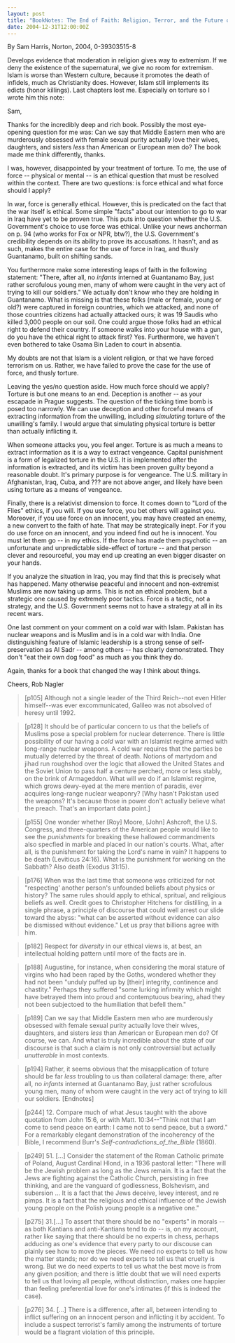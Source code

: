 ```yaml
---
layout: post
title: "BookNotes: The End of Faith: Religion, Terror, and the Future of Reason"
date: 2004-12-31T12:00:00Z
---
```

By Sam Harris, Norton, 2004, 0-39303515-8

Develops evidence that moderation in religion gives way to
extremism.  If we deny the existence of the supernatural, we give no
room for extremism.  Islam is worse than Western culture, because it
promotes the death of infidels, much as Christianity does.  However,
Islam still implements its edicts (honor killings).  Last chapters
lost me.  Especially on torture so I wrote him this note:

Sam,

Thanks for the incredibly deep and rich book.  Possibly the most
eye-opening question for me was: Can we say that Middle Eastern men
who are murderously obsessed with female sexual purity actually love
their wives, daughters, and sisters *less* than American or European
men do?  The book made me think differently, thanks.

I was, however, disappointed by your treatment of torture.  To me, the
use of force -- physical or mental -- is an ethical question that must
be resolved within the context.  There are two questions: is force
ethical and what force should I apply?

In war, force is generally ethical.  However, this is predicated on
the fact that the war itself is ethical.  Some simple "facts" about
our intention to go to war in Iraq have yet to be proven true.  This
puts into question whether the U.S. Government's choice to use force
was ethical.  Unlike your news anchorman on p. 94 (who works for Fox
or NPR, btw?), the U.S. Government's credibility depends on its
ability to prove its accusations.  It hasn't, and as such, makes the
entire case for the use of force in Iraq, and thusly Guantanamo, built
on shifting sands.

You furthermore make some interesting leaps of faith in the following
statement: "There, after all, no *infants* interned at Guantanamo Bay,
just rather scrofulous young men, many of whom were caught in the very
act of trying to kill our soldiers."  We actually don't know who they
are holding in Guantanamo.  What is missing is that these folks (male
or female, young or old?) were captured in foreign countries, which we
attacked, and none of those countries citizens had actually attacked
ours; it was 19 Saudis who killed 3,000 people on our soil.  One could
argue those folks had an ethical right to defend their country.  If
someone walks into your house with a gun, do you have the ethical
right to attack first?  Yes.  Furthermore, we haven't even bothered to
take Osama Bin Laden to court in absentia.

My doubts are not that Islam is a violent religion, or that we have
forced terrorism on us.  Rather, we have failed to prove the case for
the use of force, and thusly torture.

Leaving the yes/no question aside.  How much force should we apply?
Torture is but one means to an end.  Deception is another -- as your
escapade in Prague suggests.  The question of the ticking time bomb is
posed too narrowly.  We can use deception and other forceful means of
extracting information from the unwilling, including *simulating*
torture of the unwilling's family.  I would argue that simulating
physical torture is better than actually inflicting it.

When someone attacks you, you feel anger.  Torture is as much a means
to extract information as it is a way to extract vengeance.  Capital
punishment is a form of legalized torture in the U.S.  It is
implemented after the information is extracted, and its victim has
been proven guilty beyond a reasonable doubt.  It's primary purpose is
for vengeance.  The U.S. military in Afghanistan, Iraq, Cuba, and ???
are not above anger, and likely have been using torture as a means of
vengeance.

Finally, there is a relativist dimension to force.  It comes down to
"Lord of the Flies" ethics, if you will.  If you use force, you bet
others will against you.  Moreover, if you use force on an innocent,
you may have created an enemy, a new convert to the faith of hate.
That may be strategically inept.  For if you do use force on an
innocent, and you indeed find out he is innocent.  You must let them
go -- in my ethics.  If the force has made them psychotic -- an
unfortunate and unpredictable side-effect of torture -- and that
person clever and resourceful, you may end up creating an even bigger
disaster on your hands.

If you analyze the situation in Iraq, you may find that this is
precisely what has happened.  Many otherwise peaceful and innocent and
non-extremist Muslims are now taking up arms.  This is not an ethical
problem, but a strategic one caused by extremely poor tactics.  Force
is a tactic, not a strategy, and the U.S. Government seems not to have
a strategy at all in its recent wars.

One last comment on your comment on a cold war with Islam.  Pakistan
has nuclear weapons and is Muslim and is in a cold war with India.
One distinguishing feature of Islamic leadership is a strong sense of
self-preservation as Al Sadr -- among others -- has clearly
demonstrated.  They don't "eat their own dog food" as much as you
think they do.

Again, thanks for a book that changed the way I think about things.

Cheers,
Rob Nagler


> [p105] Although not a single leader of the Third Reich--not even
> Hitler himself--was ever excommunicated, Galileo was not absolved of
> heresy until 1992.



> [p128] It should be of particular concern to us that the beliefs of
> Muslims pose a special problem for nuclear deterrence.  There is
> little possibility of our having a _cold_ war with an Islamist
> regime armed with long-range nuclear weapons.  A cold war requires
> that the parties be mutually deterred by the threat of death.  Notions
> of martydom and jihad run roughshod over the logic that allowed the
> United States and the Soviet Union to pass half a centure perched,
> more or less stably, on the brink of Armageddon.  What will we do if
> an Islamist regime, which grows dewy-eyed at the mere mention of
> paradis, ever acquires long-range nuclear weaponry? [Why hasn't
> Pakistan used the weapons?  It's because those in power don't actually
> believe what the preach.  That's an important data point.]



> [p155] One wonder whether [Roy] Moore, [John] Ashcroft, the
> U.S. Congress, and three-quarters of the American people would like to
> see the _punishments_ for breaking these hallowed commandments
> also specfied in marble and placed in our nation's courts.  What,
> after all, is the punishment for taking the Lord's name in vain?  It
> happens to be death (Leviticus 24:16).  What is the punishment for
> working on the Sabbath? Also death (Exodus 31:15).



> [p176] When was the last time that someone was criticized for not
> "respecting' another person's unfounded beliefs about physics or
> history?  The same rules should apply to ethical, spritual, and
> religious beliefs as well. Credit goes to Christopher Hitchens for
> distilling, in a single phrase, a principle of discourse that could
> well arrest our slide toward the abyss: "what can be asserted without
> evidence can also be dismissed without evidence."  Let us pray that
> billions agree with him.



> [p182] Respect for _diversity_ in our ethical views is, at best,
> an intellectual holding pattern until more of the facts are in.



> [p188] Augustine, for instance, when considering the moral stature of
> virgins who had been raped by the Goths, wondered whether they had not
> been "unduly puffed up by [their] integrity, continence and chastity."
> Perhaps they suffered "some lurking infirmity which might have
> betrayed them into proud and contemptuous bearing, ahad they not been
> subjectoed to the humiliation that befell them."



> [p189] Can we say that Middle Eastern men who are murderously obsessed
> with female sexual purity actually love their wives, daughters, and
> sisters _less_ than American or European men do?  Of course, we
> can.  And what is truly incredible about the state of our discourse is
> that such a claim is not only controversial but actually
> _unutterable_ in most contexts.



> [p194] Rather, it seems obvious that the misapplication of toture
> should be far _less_ troubling to us than collateral damage:
> there, after all, no _infants_ interned at Guantanamo Bay, just
> rather scrofulous young men, many of whom were caught in the very act
> of trying to kill our soldiers.
> [Endnotes]



> [p244] 12. Compare much of what Jesus taught with the above quotation
> from John 15:6, or with Matt. 10:34--"Think not that I am come to send
> peace on earth: I came not to send peace, but a sword."  For a
> remarkably elegant demonstration of the incoherency of the Bible, I
> recommend Burr's _Self-contradictions_of_the_Bible_ (1860).



> [p249] 51. [...] Consider the statement of the Roman Catholic primate
> of Poland, August Cardinal Hlond, in a 1936 pastoral letter: "There
> will be the Jewish problem as long as the Jews remain.  It is a fact
> that the Jews are fighting against the Catholic Church, persisting in
> free thinking, and are the vanguard of godlessness, Bolshevism, and
> subersion ...  It is a fact that the Jews deceive, levey interest, and
> re pimps.  It is a fact that the religious and ethical influence of
> the Jewish young people on the Polish young people is a negative one."



> [p275] 31.[...] To assert that there should be no "experts" in morals
> -- as both Kantians and anti-Kantians tend to do -- is, on my account,
> rather like saying that there should be no experts in chess, perhaps
> adducing as one's evidence that every party to our discouse can
> plainly see how to move the pieces.  We need no experts to tell us how
> the matter stands; nor do we need experts to tell us that cruelty is
> wrong.  But we do need experts to tell us what the best move is from
> any given position; and there is little doubt that we will need
> experts to tell us that loving all people, without distinction, makes
> one happier than feeling preferential love for one's intimates (if
> this is indeed the case).



> [p276] 34. [...] There is a difference, after all, between intending
> to inflict suffering on an innocent person and inflicting it by
> accident.  To include a suspect terrorist's family among the
> instruments of torture would be a flagrant violation of this principle.
> 



